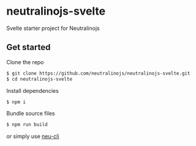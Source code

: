 # neutralinojs-svelte

Svelte starter project for Neutralinojs

## Get started

Clone the repo 

```bash
$ git clone https://github.com/neutralinojs/neutralinojs-svelte.git
$ cd neutralinojs-svelte
```

Install dependencies 

```bash
$ npm i
```

Bundle source files

```bash
$ npm run build
```

or simply use [neu-cli](https://neutralino.js.org/docs/#/tools/cli)
